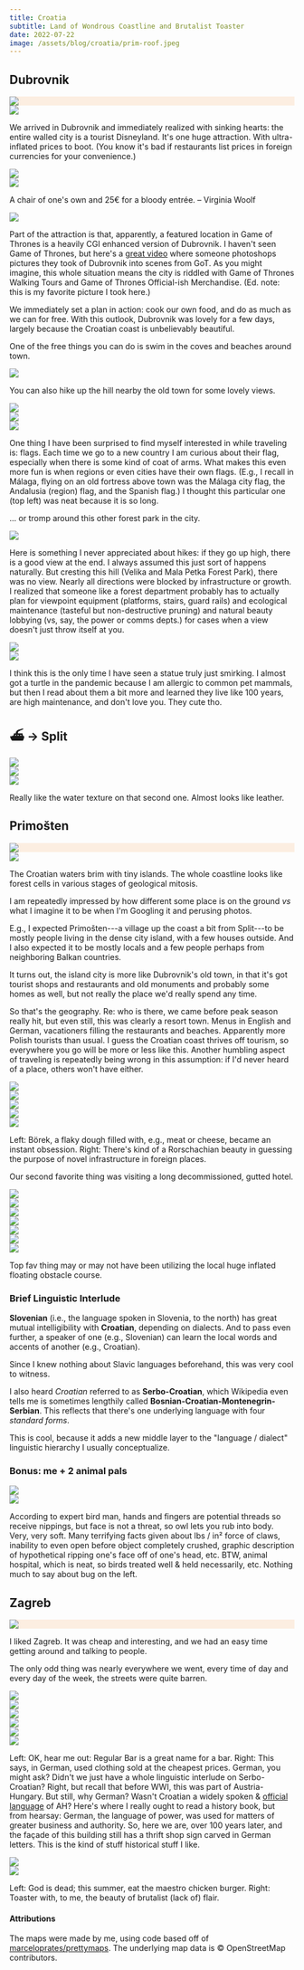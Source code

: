 ```yaml
---
title: Croatia
subtitle: Land of Wondrous Coastline and Brutalist Toaster
date: 2022-07-22
image: /assets/blog/croatia/prim-roof.jpeg
---
```


## Dubrovnik

<div style="background-color: #FCEEE1" class="full-width fig">
<img class="content-width" src="{{ "/assets/blog/croatia/dubrovnik-croatia-12-perimeter.jpg" | url }}">
</div>

<div class="full-width flex justify-center ph1-m ph3-l fig">
<img class="db bare novmargin" src="{{ "/assets/blog/croatia/dub-city.jpeg" | url }}" style="max-height: 939px;">
</div>

We arrived in Dubrovnik and immediately realized with sinking hearts: the entire walled city is a tourist Disneyland. It's one huge attraction. With ultra-inflated prices to boot. (You know it's bad if restaurants list prices in foreign currencies for your convenience.)

<div class="full-width flex justify-center fig">
<div class="ml1-m ml3-l mr1">
<img class="db bare novmargin" src="{{ "/assets/blog/croatia/dub-chair.jpeg" | url }}" style="max-height: 939px;">
</div>
<div class="mr1-m mr3-l">
<img class="db bare novmargin" src="{{ "/assets/blog/croatia/dub-inlet.jpeg" | url }}" style="max-height: 939px;">
</div>
</div>

<p class="figcaption">
<span class="i">A chair of one's own and 25€ for a bloody entrée.</span> &ndash; Virginia Woolf
</p>


<div class="full-width flex justify-center ph1-m ph3-l fig">
<img class="db bare novmargin" src="{{ "/assets/blog/croatia/dub-walls.jpeg" | url }}" style="max-height: 939px;">
</div>
<p class="figcaption">
Part of the attraction is that, apparently, a featured location in <span class="i">Game of Thrones</span> is a heavily CGI enhanced version of Dubrovnik. I haven't seen Game of Thrones, but here's a <a href="https://www.youtube.com/watch?v=rUldAQ2Haqo">great video</a> where someone photoshops pictures they took of Dubrovnik into scenes from GoT. As you might imagine, this whole situation means the city is riddled with Game of Thrones Walking Tours and Game of Thrones Official-ish Merchandise.
(Ed. note: this is my favorite picture I took here.)
</p>


We immediately set a plan in action: cook our own food, and do as much as we can for free. With this outlook, Dubrovnik was lovely for a few days, largely because the Croatian coast is unbelievably beautiful.

One of the free things you can do is swim in the coves and beaches around town.

<div class="full-width flex justify-center ph1-m ph3-l fig">
<img class="db bare novmargin" src="{{ "/assets/blog/croatia/dub-cove.jpeg" | url }}" style="max-height: 939px;">
</div>

You can also hike up the hill nearby the old town for some lovely views.

<div class="full-width flex justify-center figtop mb1">
<div class="ml1-m ml3-l mr1">
<img class="db bare novmargin" src="{{ "/assets/blog/croatia/dub-flag.jpeg" | url }}" style="max-height: 939px;">
</div>
<div class="mr1-m mr3-l">
<img class="db bare novmargin" src="{{ "/assets/blog/croatia/dub-island.jpeg" | url }}" style="max-height: 939px;">
</div>
</div>
<div class="full-width flex justify-center ph1-m ph3-l figbot">
<img class="db bare novmargin" src="{{ "/assets/blog/croatia/dub-pano.jpeg" | url }}" style="max-height: 939px;">
</div>

<p class="figcaption">
One thing I have been surprised to find myself interested in while traveling is: flags. Each time we go to a new country I am curious about their flag, especially when there is some kind of coat of arms. What makes this even more fun is when regions or even cities have their own flags. (E.g., I recall in Málaga, flying on an old fortress above town was the Málaga city flag, the Andalusia (region) flag, and the Spanish flag.) I thought this particular one <span class="i">(top left)</span> was neat because it is so long.
</p>

... or tromp around this other forest park in the city.

<div class="full-width flex justify-center ph1-m ph3-l fig">
<img class="db bare novmargin" src="{{ "/assets/blog/croatia/dub-hike.jpeg" | url }}" style="max-height: 939px;">
</div>
<p class="figcaption">
Here is something I never appreciated about hikes: if they go up high, there is a good view at the end. I always assumed this just sort of happens naturally. But cresting this hill <span class="i">(Velika and Mala Petka Forest Park)</span>, there was no view. Nearly all directions were blocked by infrastructure or growth. I realized that someone like a forest department probably has to actually plan for viewpoint equipment (platforms, stairs, guard rails) and ecological maintenance (tasteful but non-destructive pruning) and natural beauty lobbying (vs, say, the power or comms depts.) for cases when a view doesn't just throw itself at you.
</p>

<div class="full-width flex justify-center fig">
<div class="ml1-m ml3-l mr1">
<img class="db bare novmargin" src="{{ "/assets/blog/croatia/dub-smirk.jpeg" | url }}" style="max-height: 939px;">
</div>
<div class="mr1-m mr3-l">
<img class="db bare novmargin" src="{{ "/assets/blog/croatia/dub-turtle.jpeg" | url }}" style="max-height: 939px;">
</div>
</div>

<p class="figcaption">
I think this is the only time I have seen a statue truly just smirking. I almost got a turtle in the pandemic because I am allergic to common pet mammals, but then I read about them a bit more and learned they live like 100 years, are high maintenance, and don't love you. They cute tho.
</p>

## ⛴ → Split

<div class="full-width flex justify-center ph1-m ph3-l figtop">
<img class="db bare novmargin" src="{{ "/assets/blog/croatia/boat-sign.jpeg" | url }}" style="max-height: 939px;">
</div>

<div class="full-width flex justify-center ph1-m ph3-l mv1">
<img class="db bare novmargin" src="{{ "/assets/blog/croatia/boat-water-texture.jpeg" | url }}" style="max-height: 939px;">
</div>

<div class="full-width flex justify-center ph1-m ph3-l figbot">
<img class="db bare novmargin" src="{{ "/assets/blog/croatia/boat-pastel.jpeg" | url }}" style="max-height: 939px;">
</div>

<p class="figcaption">
Really like the water texture on that second one. Almost looks like leather.
</p>

## Primošten

<div style="background-color: #FCEEE1" class="full-width fig">
<img class="content-width" src="{{ "/assets/blog/croatia/primosten-croatia-16-r750.jpg" | url }}">
</div>

<div class="full-width flex justify-center ph1-m ph3-l fig">
<img class="db bare novmargin" src="{{ "/assets/blog/croatia/prim-city.jpeg" | url }}" style="max-height: 939px;">
</div>

<p class="figcaption">
The Croatian waters brim with tiny islands. The whole coastline looks like forest cells in various stages of geological mitosis.
</p>

I am repeatedly impressed by how different some place is on the ground _vs_ what I imagine it to be when I'm Googling it and perusing photos.

E.g., I expected Primošten---a village up the coast a bit from Split---to be mostly people living in the dense city island, with a few houses outside. And I also expected it to be mostly locals and a few people perhaps from neighboring Balkan countries.

It turns out, the island city is more like Dubrovnik's old town, in that it's got tourist shops and restaurants and old monuments and probably some homes as well, but not really the place we'd really spend any time.

So that's the geography. Re: who is there, we came before peak season really hit, but even still, this was clearly a resort town. Menus in English and German, vacationers filling the restaurants and beaches. Apparently more Polish tourists than usual. I guess the Croatian coast thrives off tourism, so everywhere you go will be more or less like this. Another humbling aspect of traveling is repeatedly being wrong in this assumption: if I'd never heard of a place, others won't have either.

<div class="full-width flex justify-center ph1-m ph3-l figtop">
<img class="db bare novmargin" src="{{ "/assets/blog/croatia/prim-pano.jpeg" | url }}" style="max-height: 939px;">
</div>
<div class="full-width flex justify-center mv1">
<div class="ml1-m ml3-l mr1">
<img class="db bare novmargin" src="{{ "/assets/blog/croatia/prim-tower.jpeg" | url }}" style="max-height: 939px;">
</div>
<div class="mr1-m mr3-l">
<img class="db bare novmargin" src="{{ "/assets/blog/croatia/prim-sunset.jpeg" | url }}" style="max-height: 939px;">
</div>
</div>
<div class="full-width flex justify-center figbot">
<div class="ml1-m ml3-l mr1">
<img class="db bare novmargin" src="{{ "/assets/blog/croatia/prim-burek.jpeg" | url }}" style="max-height: 939px;">
</div>
<div class="mr1-m mr3-l">
<img class="db bare novmargin" src="{{ "/assets/blog/croatia/prim-ramp.jpeg" | url }}" style="max-height: 939px;">
</div>
</div>

<p class="figcaption">
<span class="b">Left:</span>
Börek, a flaky dough filled with, e.g., meat or cheese, became an
instant obsession.
<span class="b">Right:</span>
There's kind of a Rorschachian beauty in guessing the purpose of novel infrastructure in foreign places.
</p>

Our second favorite thing was visiting a long decommissioned, gutted hotel.

<div class="full-width flex justify-center figtop">
<div class="ml1-m ml3-l mr1">
<img class="db bare novmargin" src="{{ "/assets/blog/croatia/prim-stair.jpeg" | url }}" style="max-height: 939px;">
</div>
<div class="mr1-m mr3-l">
<img class="db bare novmargin" src="{{ "/assets/blog/croatia/prim-hall.jpeg" | url }}" style="max-height: 939px;">
</div>
</div>

<div class="full-width flex justify-center ph1-m ph3-l mv1">
<img class="db bare novmargin" src="{{ "/assets/blog/croatia/prim-interior.jpeg" | url }}" style="max-height: 939px;">
</div>

<div class="full-width flex justify-center mv1">
<div class="ml1-m ml3-l mr1">
<img class="db bare novmargin" src="{{ "/assets/blog/croatia/prim-art.jpeg" | url }}" style="max-height: 939px;">
</div>
<div class="mr1-m mr3-l">
<img class="db bare novmargin" src="{{ "/assets/blog/croatia/prim-tourists.jpeg" | url }}" style="max-height: 939px;">
</div>
</div>

<div class="full-width flex justify-center ph1-m ph3-l mv1">
<img class="db bare novmargin" src="{{ "/assets/blog/croatia/prim-bowl.jpeg" | url }}" style="max-height: 939px;">
</div>


<div class="full-width flex justify-center ph1-m ph3-l figbot">
<img class="db bare novmargin" src="{{ "/assets/blog/croatia/prim-roof.jpeg" | url }}" style="max-height: 939px;">
</div>

Top fav thing may or may not have been utilizing the local huge inflated floating obstacle course.

### Brief Linguistic Interlude

**Slovenian** (i.e., the language spoken in Slovenia, to the north) has great mutual intelligibility with **Croatian**, depending on dialects. And to pass even further, a speaker of one (e.g., Slovenian) can learn the local words and accents of another (e.g., Croatian).

Since I knew nothing about Slavic languages beforehand, this was very cool to witness.

I also heard _Croatian_ referred to as **Serbo-Croatian**, which Wikipedia even tells me is sometimes lengthily called **Bosnian-Croatian-Montenegrin-Serbian**. This reflects that there's one underlying language with four _standard forms_.

This is cool, because it adds a new middle layer to the "language / dialect" linguistic hierarchy I usually conceptualize.

### Bonus: me + 2 animal pals

<div class="full-width flex justify-center fig">
<div class="ml1-m ml3-l mr1">
<img class="db bare novmargin" src="{{ "/assets/blog/croatia/prim-bug.jpeg" | url }}" style="max-height: 939px;">
</div>
<div class="mr1-m mr3-l">
<img class="db bare novmargin" src="{{ "/assets/blog/croatia/prim-owl.jpeg" | url }}" style="max-height: 939px;">
</div>
</div>

<p class="figcaption">
According to expert bird man, hands and fingers are potential threads so receive nippings, but face is not a threat, so owl lets you rub into body. Very, very soft. Many terrifying facts given about lbs / in² force of claws, inability to even open before object completely crushed, graphic description of hypothetical ripping one's face off of one's head, etc. BTW, animal hospital, which is neat, so birds treated well & held necessarily, etc. Nothing much to say about bug on the left.
</p>

## Zagreb

<div style="background-color: #FCEEE1" class="full-width fig">
<img class="content-width" src="{{ "/assets/blog/croatia/zagreb-croatia-4-perimeter.jpg" | url }}">
</div>


I liked Zagreb. It was cheap and interesting, and we had an easy time getting around and talking to people.

The only odd thing was nearly everywhere we went, every time of day and every day of the week, the streets were quite barren.


<div class="full-width flex justify-center figtop mb1">
<div class="ml1-m ml3-l mr1">
<img class="db bare novmargin" src="{{ "/assets/blog/croatia/zag-yellow-building.jpeg" | url }}" style="max-height: 939px;">
</div>
<div class="mr1-m mr3-l">
<img class="db bare novmargin" src="{{ "/assets/blog/croatia/zag-church.jpeg" | url }}" style="max-height: 939px;">
</div>
</div>
<div class="full-width flex justify-center mv1">
<div class="ml1-m ml3-l mr1">
<img class="db bare novmargin" src="{{ "/assets/blog/croatia/zag-hall.jpeg" | url }}" style="max-height: 939px;">
</div>
<div class="mr1-m mr3-l">
<img class="db bare novmargin" src="{{ "/assets/blog/croatia/zag-plant-ghost.jpeg" | url }}" style="max-height: 939px;">
</div>
</div>

<div class="full-width flex justify-center figbot">
<div class="ml1-m ml3-l mr1">
<img class="db bare novmargin" src="{{ "/assets/blog/croatia/zag-bar.jpeg" | url }}" style="max-height: 939px;">
</div>
<div class="mr1-m mr3-l">
<img class="db bare novmargin" src="{{ "/assets/blog/croatia/zag-german.jpeg" | url }}" style="max-height: 939px;">
</div>
</div>

<p class="figcaption">
<span class="b">Left:</span>
OK, hear me out: <span class="i">Regular Bar</span> is a great name for a bar.
<span class="b">Right:</span>
This says, in German, <span class="i">used clothing sold at the cheapest prices.</span> German, you might ask? Didn't we just have a whole linguistic interlude on Serbo-Croatian? Right, but recall that before WWI, this was part of Austria-Hungary. But still, why German? Wasn't Croatian a widely spoken & <a href="https://en.wikipedia.org/wiki/Austria-Hungary">official language</a> of AH? Here's where I really ought to read a history book, but from hearsay: German, the language of power, was used for matters of greater business and authority. So, here we are, over 100 years later, and the façade of this building still has a thrift shop sign carved in German letters. This is the kind of stuff historical stuff I like.
</p>

<div class="full-width flex justify-center fig">
<div class="ml1-m ml3-l mr1">
<img class="db bare novmargin" src="{{ "/assets/blog/croatia/zag-god-dead.jpeg" | url }}" style="max-height: 939px;">
</div>
<div class="mr1-m mr3-l">
<img class="db bare novmargin" src="{{ "/assets/blog/croatia/zag-toaster.jpeg" | url }}" style="max-height: 939px;">
</div>
</div>

<p class="figcaption">
<span class="b">Left:</span>
God is dead; this summer, eat the maestro chicken burger.
<span class="b">Right:</span>
Toaster with, to me, the beauty of brutalist (lack of) flair.
</p>

#### Attributions

The maps were made by me, using code based off of <a href="https://github.com/marceloprates/prettymaps/">marceloprates/prettymaps</a>. The underlying map data is &copy; OpenStreetMap contributors.
